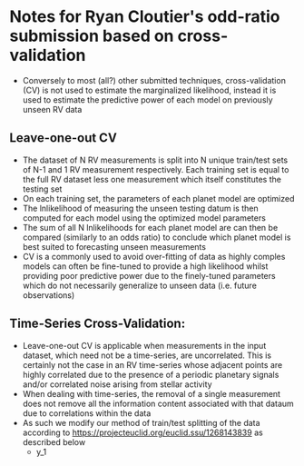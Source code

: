 # Notes for Ryan Cloutier's odd-ratio submission based on cross-validation

* Conversely to most (all?) other submitted techniques, cross-validation (CV) is not used to estimate the marginalized likelihood, instead it is used to estimate the predictive power of each model on previously unseen RV data


## Leave-one-out CV
* The dataset of N RV measurements is split into N unique train/test sets of N-1 and 1 RV measurement respectively. Each training set is equal to the full RV dataset less one measurement which itself constitutes the testing set
* On each training set, the parameters of each planet model are optimized
* The lnlikelihood of measuring the unseen testing datum is then computed for each model using the optimized model parameters
* The sum of all N lnlikelihoods for each planet model are can then be compared (similarly to an odds ratio) to conclude which planet model is best suited to forecasting unseen measurements
* CV is a commonly used to avoid over-fitting of data as highly comples models can often be fine-tuned to provide a high likelihood whilst providing poor predictive power due to the finely-tuned parameters which do not necessarily generalize to unseen data (i.e. future observations)

## Time-Series Cross-Validation:
* Leave-one-out CV is applicable when measurements in the input dataset, which need not be a time-series, are uncorrelated. This is certainly not the case in an RV time-series whose adjacent points are highly correlated due to the presence of a periodic planetary signals and/or correlated noise arising from stellar activity
* When dealing with time-series, the removal of a single measurement does not remove all the information content associated with that dataum due to correlations within the data
* As such we modify our method of train/test splitting of the data according to https://projecteuclid.org/euclid.ssu/1268143839 as described below
  * y_1